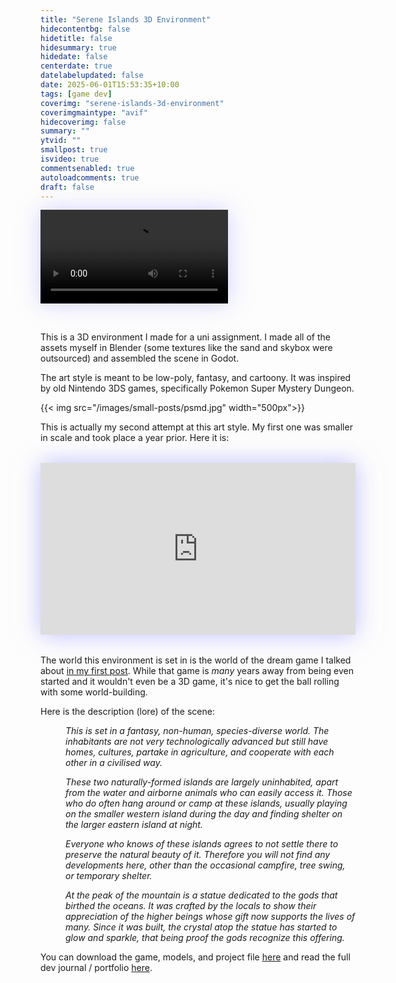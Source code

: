 ```yaml
---
title: "Serene Islands 3D Environment"
hidecontentbg: false
hidetitle: false
hidesummary: true
hidedate: false
centerdate: true
datelabelupdated: false
date: 2025-06-01T15:53:35+10:00
tags: [game dev]
coverimg: "serene-islands-3d-environment"
coverimgmaintype: "avif"
hidecoverimg: false
summary: ""
ytvid: ""
smallpost: true
isvideo: true
commentsenabled: true
autoloadcomments: true
draft: false
---
```



<video src="/videos/small-posts/serene-islands-walkthrough.mp4" controls  preload="metadata" style="box-shadow:0px 0px 35px rgba(200, 200, 255, 0.8)"></video>

<br>

This is a 3D environment I made for a uni assignment. I made all of the assets myself in Blender (some textures like the sand and skybox were outsourced) and assembled the scene in Godot.

The art style is meant to be low-poly, fantasy, and cartoony. It was inspired by old Nintendo 3DS games, specifically Pokemon Super Mystery Dungeon.

{{< img src="/images/small-posts/psmd.jpg" width="500px">}}

This is actually my second attempt at this art style. My first one was smaller in scale and took place a year prior. Here it is:

<div class="sketchfab-embed-wrapper"> <iframe title="Low-poly Fantasy Farmhouse" frameborder="0" allowfullscreen mozallowfullscreen="true" webkitallowfullscreen="true" allow="autoplay; fullscreen; xr-spatial-tracking" xr-spatial-tracking execution-while-out-of-viewport execution-while-not-rendered web-share src="https://sketchfab.com/models/5d1e5958e6bc4e409f601028557860b4/embed?dnt=1" style="max-width:550px; width:100%; aspect-ratio: 1.5; max-height: 275px; margin:32px auto; display:block; box-shadow:0px 0px 35px rgba(150, 150, 255, 0.6);";> </iframe> </div>

The world this environment is set in is the world of the dream game I talked about [in my first post](http://mat383.com/blog/building-this-website/#:~:text=About%20two%20years,it%20for%20months.). While that game is *many* years away from being even started and it wouldn't even be a 3D game, it's nice to get the ball rolling with some world-building.

Here is the description (lore) of the scene:

<dd>

*This is set in a fantasy, non-human, species-diverse world. The inhabitants are not very technologically advanced but still have homes, cultures, partake in agriculture, and cooperate with each other in a civilised way.*

*These two naturally-formed islands are largely uninhabited, apart from the water and airborne animals who can easily access it. Those who do often hang around or camp at these islands, usually playing on the smaller western island during the day and finding shelter on the larger eastern island at night.*

*Everyone who knows of these islands agrees to not settle there to preserve the natural beauty of it. Therefore you will not find any developments here, other than the occasional campfire, tree swing, or temporary shelter.*

*At the peak of the mountain is a statue dedicated to the gods that birthed the oceans. It was crafted by the locals to show their appreciation of the higher beings whose gift now supports the lives of many. Since it was built, the crystal atop the statue has started to glow and sparkle, that being proof the gods recognize this offering.*

</dd>

You can download the game, models, and project file [here](https://mega.nz/folder/G9MwjQBT#vt7Evhvs5FxVzQiwNVqItg) and read the full dev journal / portfolio [here](https://v3.pebblepad.com.au/spa/#/public/4jbrj5Mn6wsdwwghgzkh5sbpGc).